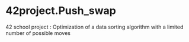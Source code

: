 # 42project.Push_swap
42 school project :
Optimization of a data sorting algorithm with a limited number of possible moves
